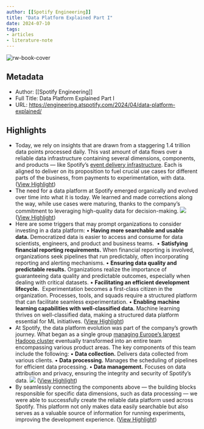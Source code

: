 ```yaml
---
author: [[Spotify Engineering]]
title: "Data Platform Explained Part I"
date: 2024-07-10
tags: 
- articles
- literature-note
---
```

![rw-book-cover](https://storage.googleapis.com/production-eng/1/2024/04/En216-BlogPost_1200x630_final.png)

## Metadata
- Author: [[Spotify Engineering]]
- Full Title: Data Platform Explained Part I
- URL: https://engineering.atspotify.com/2024/04/data-platform-explained/

## Highlights
- Today, we rely on insights that are drawn from a staggering 1.4 trillion data points processed daily. This vast amount of data flows over a reliable data infrastructure containing several dimensions, components, and products — like Spotify’s [event delivery infrastructure](https://engineering.atspotify.com/2021/10/changing-the-wheels-on-a-moving-bus-spotify-event-delivery-migration/). Each is aligned to deliver on its proposition to fuel crucial use cases for different parts of the business, from payments to experimentation, with data. ([View Highlight](https://read.readwise.io/read/01j2e2ep9sr4d6y2wgysef52d1))
- The need for a data platform at Spotify emerged organically and evolved over time into what it is today. We learned and made corrections along the way, while use cases were maturing, thanks to the company’s commitment to leveraging high-quality data for decision-making.
  ![](https://storage.googleapis.com/production-eng/1/2024/04/Data-Platform-Illustration-1.png) ([View Highlight](https://read.readwise.io/read/01j2e2esn8s3fqbhdzy53ftsq5))
- Here are some triggers that may prompt organizations to consider investing in a data platform:
  • **Having more searchable and usable data.** Democratized data is easier to access and consume for data scientists, engineers, and product and business teams. 
  • **Satisfying financial reporting requirements.** When financial reporting is involved, organizations seek pipelines that run predictably, often incorporating reporting and alerting mechanisms.
  • **Ensuring data quality and predictable results.** Organizations realize the importance of guaranteeing data quality and predictable outcomes, especially when dealing with critical datasets.
  • **Facilitating an efficient development lifecycle.**  Experimentation becomes a first-class citizen in the organization. Processes, tools, and squads require a structured platform that can facilitate seamless experimentation.
  • **Enabling machine learning capabilities with well-classified data.** Machine learning thrives on well-classified data, making a structured data platform essential for ML initiatives. ([View Highlight](https://read.readwise.io/read/01j2e2f5q2hke57egdgrxn1b51))
- At Spotify, the data platform evolution was part of the company’s growth journey. What began as a single group [managing Europe’s largest Hadoop cluster](https://engineering.atspotify.com/2016/02/spotifys-event-delivery-the-road-to-the-cloud-part-i/) eventually transformed into an entire team encompassing various product areas. The key components of this team include the following:
  • **Data collection.** Delivers data collected from various clients.
  • **Data processing.** Manages the scheduling of pipelines for efficient data processing.
  • **Data management.** Focuses on data attribution and privacy, ensuring the integrity and security of Spotify’s data.
  ![](https://storage.googleapis.com/production-eng/1/2024/04/Evolution-of-Spotifys-Data-Platform.png) ([View Highlight](https://read.readwise.io/read/01j2e2fdmrxw47fswra0x5y1vh))
- By seamlessly connecting the components above — the building blocks responsible for specific data dimensions, such as data processing — we were able to successfully create the reliable data platform used across Spotify. This platform not only makes data easily searchable but also serves as a valuable source of information for running experiments, improving the development experience. ([View Highlight](https://read.readwise.io/read/01j2e2fsq07byeyhjf5rhtp6w2))
